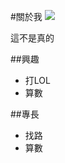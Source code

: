 #關於我
<img src="http://vignette2.wikia.nocookie.net/pttpedia/images/e/e5/Maxresdefault.jpg/revision/latest?cb=20160809082939&path-prefix=zh"/>
 
 <p>這不是真的</p>
 
##興趣
<ul>
    <li>打LOL</li>
    <li>算數</li>
</ul> 

##專長
<ul>
    <li>找路</li>
 <li>算數</li>
    </ul> 
    
